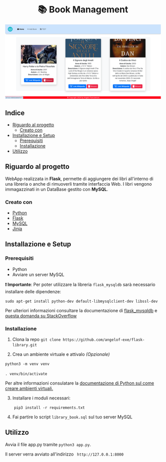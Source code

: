 <div align="center">
 <h1> 📚 Book Management </h1>
</div>

![screenshot](https://raw.githubusercontent.com/angelof-exe/flask-library/main/screenshot/screenshot.png)


## Indice
- [Riguardo al progetto](#riguardo-al-progetto)
    - [Creato con](#creato-con)
- [Installazione e Setup](#installazione-e-Setup)
    - [Prerequisiti](#prerequisiti)
    - [Installazione](#installazione)
- [Utilizzo](#utilizzo)

## Riguardo al progetto

WebApp realizzata in **Flask**, permette di aggiungere dei libri all'interno di una libreria o anche di rimuoverli tramite interfaccia Web. I libri vengono immagazzinati in un DataBase gestito con **MySQL**.

### Creato con
- [Python](https://www.python.org/)
- [Flask](https://flask.palletsprojects.com/en/3.0.x/)
- [MySQL](https://www.mysql.com/it/)
- [Jinja](https://jinja.palletsprojects.com/en/3.1.x/)

## Installazione e Setup

### Prerequisiti

- Python
- Avviare un server MySQL

**❗ Importante**: Per poter utilizzare la libreria `flask_mysqldb` sarà necessario installare delle dipendenze:
```
sudo apt-get install python-dev default-libmysqlclient-dev libssl-dev
```


Per ulteriori informazioni consultare la documentazione di [flask_mysqldb](https://pypi.org/project/Flask-MySQLdb/) e [questa domanda su StackOverflow](https://stackoverflow.com/questions/58957474/how-to-install-flask-mysqldb-for-python)

### Installazione
1. Clona la repo
`git clone https://github.com/angelof-exe/flask-library.git`

2. Crea un ambiente virtuale e attivalo _(Opzionale)_ 
```
python3 -m venv venv

. venv/bin/activate
```
Per altre informazioni consulatare la [documentazione di Python sul come creare ambienti virtuali.](https://docs.python.org/3/library/venv.html#creating-virtual-environments)

3. Installare i moduli necessari:

```
    pip3 install -r requirements.txt
```
4. Fai partire lo script `library_book.sql` sul tuo server MySQL

## Utilizzo
Avvia il file app.py tramite `python3 app.py`. 

Il server verra avviato all'indirizzo ` http://127.0.0.1:8000`
 

